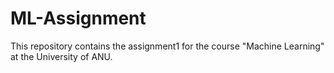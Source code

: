 # ML-Assignment
This repository contains the assignment1 for the course "Machine Learning" at the University of ANU.

